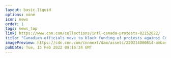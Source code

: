 ```yaml
---
layout: basic.liquid
options: none
icon: news
order: 1
tags: news_top
link: https://www.cnn.com/collections/intl-canada-protests-02152022/
title: "Canadian officials move to block funding of protests against Covid-19 rules"
imagePreview: https://cdn.cnn.com/cnnnext/dam/assets/220214000814-ambassador-bridge-02132022-video-synd-2.jpg
pubDate: Tue, 15 Feb 2022 09:16:34 GMT
---
```

